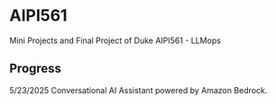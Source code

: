 # AIPI561
Mini Projects and Final Project of Duke AIPI561 - LLMops   

## Progress

5/23/2025 Conversational AI Assistant powered by Amazon Bedrock.
